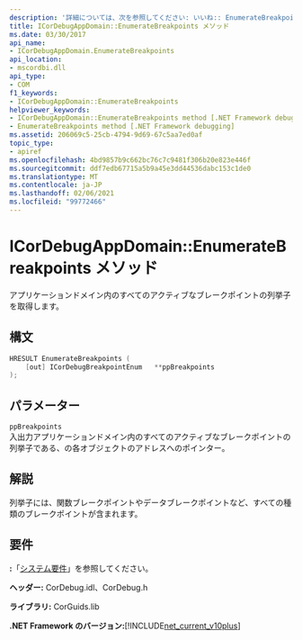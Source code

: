```yaml
---
description: '詳細については、次を参照してください: いいね:: EnumerateBreakpoints メソッド'
title: ICorDebugAppDomain::EnumerateBreakpoints メソッド
ms.date: 03/30/2017
api_name:
- ICorDebugAppDomain.EnumerateBreakpoints
api_location:
- mscordbi.dll
api_type:
- COM
f1_keywords:
- ICorDebugAppDomain::EnumerateBreakpoints
helpviewer_keywords:
- ICorDebugAppDomain::EnumerateBreakpoints method [.NET Framework debugging]
- EnumerateBreakpoints method [.NET Framework debugging]
ms.assetid: 206069c5-25cb-4794-9d69-67c5aa7ed0af
topic_type:
- apiref
ms.openlocfilehash: 4bd9857b9c662bc76c7c9481f306b20e823e446f
ms.sourcegitcommit: ddf7edb67715a5b9a45e3dd44536dabc153c1de0
ms.translationtype: MT
ms.contentlocale: ja-JP
ms.lasthandoff: 02/06/2021
ms.locfileid: "99772466"
---
```

# <a name="icordebugappdomainenumeratebreakpoints-method"></a>ICorDebugAppDomain::EnumerateBreakpoints メソッド

アプリケーションドメイン内のすべてのアクティブなブレークポイントの列挙子を取得します。  
  
## <a name="syntax"></a>構文  
  
```cpp  
HRESULT EnumerateBreakpoints (  
    [out] ICorDebugBreakpointEnum   **ppBreakpoints  
);  
```  
  
## <a name="parameters"></a>パラメーター  

 `ppBreakpoints`  
 入出力アプリケーションドメイン内のすべてのアクティブなブレークポイントの列挙子である、の各オブジェクトのアドレスへのポインター。  
  
## <a name="remarks"></a>解説  

 列挙子には、関数ブレークポイントやデータブレークポイントなど、すべての種類のブレークポイントが含まれます。  
  
## <a name="requirements"></a>要件  

 **:**「[システム要件](../../get-started/system-requirements.md)」を参照してください。  
  
 **ヘッダー:** CorDebug.idl、CorDebug.h  
  
 **ライブラリ:** CorGuids.lib  
  
 **.NET Framework のバージョン:**[!INCLUDE[net_current_v10plus](../../../../includes/net-current-v10plus-md.md)]
